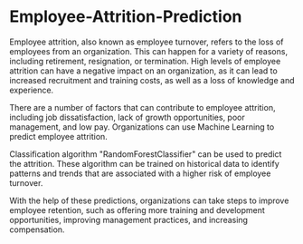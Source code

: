 # Employee-Attrition-Prediction
Employee attrition, also known as employee turnover, refers to the loss of employees from an organization. This can happen for a variety of reasons, including retirement, resignation, or termination. High levels of employee attrition can have a negative impact on an organization, as it can lead to increased recruitment and training costs, as well as a loss of knowledge and experience.

There are a number of factors that can contribute to employee attrition, including job dissatisfaction, lack of growth opportunities, poor management, and low pay.
Organizations can use Machine Learning  to predict employee attrition.

Classification algorithm "RandomForestClassifier" can be used to predict the attrition. These algorithm can be trained on historical data to identify patterns and trends that are associated with a higher risk of employee turnover. 

With the help of these predictions, organizations can take steps to improve employee retention, such as offering more training and development opportunities, improving management practices, and increasing compensation.
